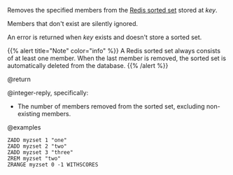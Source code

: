 Removes the specified members from the [Redis sorted set](/docs/data-types/sorted-sets) stored at _key_.

Members that don't exist are silently ignored.

An error is returned when _key_ exists and doesn't store a sorted set.

{{% alert title="Note" color="info" %}}
A Redis sorted set always consists of at least one member.
When the last member is removed, the sorted set is automatically deleted from the database.
{{% /alert %}}

@return

@integer-reply, specifically:

* The number of members removed from the sorted set, excluding non-existing members.

@examples

```cli
ZADD myzset 1 "one"
ZADD myzset 2 "two"
ZADD myzset 3 "three"
ZREM myzset "two"
ZRANGE myzset 0 -1 WITHSCORES
```
